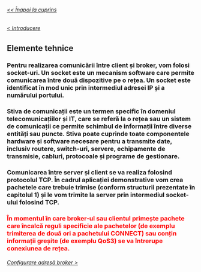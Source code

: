 ###### [<< Înapoi la cuprins](../Cuprins.md)
###### [< Introducere](01.%20Introducere.md)
## Elemente tehnice
### Pentru realizarea comunicării între client și broker, vom folosi socket-uri. Un socket este un mecanism software care permite comunicarea între două dispozitive pe o rețea. Un socket este identificat în mod unic prin intermediul adresei IP și a numărului portului. 
### Stiva de comunicații este un termen specific în domeniul telecomunicațiilor și IT, care se referă la o rețea sau un sistem de comunicații ce permite schimbul de informații între diverse entități sau puncte. Stiva poate cuprinde toate componentele hardware și software necesare pentru a transmite date, inclusiv routere, switch-uri, servere, echipamente de transmisie, cabluri, protocoale și programe de gestionare.
### Comunicarea între server și client se va realiza folosind protocolul TCP. În cadrul aplicației demonstrative vom crea pachetele care trebuie trimise (conform structurii prezentate în capitolul 1) și le vom trimite la server prin intermediul socket-ului folosind TCP.
### <font color="red">În momentul în care broker-ul sau clientul primește pachete care încalcă reguli specificie ale pachetelor (de exemplu trimiterea de două ori a pachetului CONNECT) sau conțin informații greșite (de exemplu QoS3) se va întrerupe conexiunea de rețea.</font>
###### [Configurare adresă broker >](03.%20Configurare%20adresă%20broker.md)
